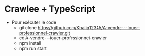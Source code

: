 # Crawlee + TypeScript

- Pour exécuter le code
    - git clone https://github.com/Khaliq12345/A-vendre---louer-professionnel-crawler.git
    - cd A-vendre---louer-professionnel-crawler
    - npm install
    - npm run start

